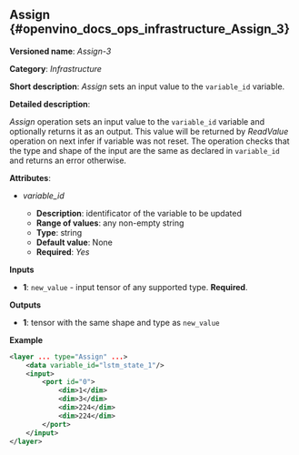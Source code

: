 ## Assign <a name="Assign"></a> {#openvino_docs_ops_infrastructure_Assign_3}

**Versioned name**: *Assign-3*

**Category**: *Infrastructure*

**Short description**: *Assign* sets an input value to the `variable_id` variable.

**Detailed description**:

*Assign* operation sets an input value to the `variable_id` variable and 
optionally returns it as an output. This value will be returned by *ReadValue* operation on next infer if variable was not reset.
The operation checks that the type and shape of the input are the same as 
declared in `variable_id` and returns an error otherwise.

**Attributes**: 

* *variable_id*

  * **Description**: identificator of the variable to be updated
  * **Range of values**: any non-empty string
  * **Type**: string
  * **Default value**: None
  * **Required**: *Yes*

**Inputs**

*   **1**: `new_value` - input tensor of any supported type. **Required**.

**Outputs**

*   **1**: tensor with the same shape and type as `new_value`

**Example**

```xml
<layer ... type="Assign" ...>
    <data variable_id="lstm_state_1"/>
    <input>
        <port id="0">
            <dim>1</dim>
            <dim>3</dim>
            <dim>224</dim>
            <dim>224</dim>
        </port>
    </input>
</layer>
```